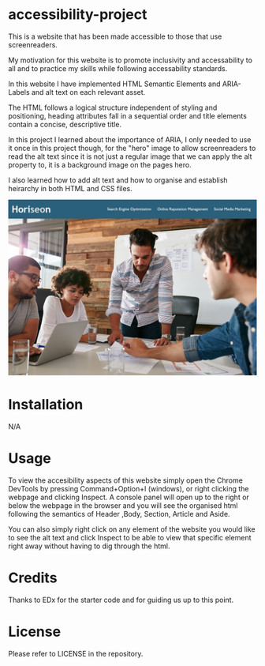 <a href="https://nicosharpe.github.io/accessibility-project/"></a>

# accessibility-project

This is a website that has been made accessible to those that use screenreaders.

My motivation for this website is to promote inclusivity and accessability to all and to practice my skills while following accessability standards.

In this website I have implemented HTML Semantic Elements and ARIA-Labels and alt text on each relevant asset.

The HTML follows a logical structure independent of styling and positioning, heading attributes fall in a sequential order and title elements contain a concise, descriptive title.

In this project I learned about the importance of ARIA, I only needed to use it once in this project though, for the "hero" image to allow screenreaders to read the alt text since it is not just a regular image that we can apply the alt property to, it is a background image on the pages hero.

I also learned how to add alt text and how to organise and establish heirarchy in both HTML and CSS files.

<img src="assets\images\Screenshot 2023-12-11 120721.png"></img>

# Installation
N/A

# Usage
To view the accesibility aspects of this website simply open the Chrome DevTools by pressing Command+Option+I (windows), or right clicking the webpage and clicking Inspect. A console panel will open up to the right or below the webpage in the browser and you will see the organised html following the semantics of Header ,Body, Section, Article and Aside. 

You can also simply right click on any element of the website you would like to see the alt text and click Inspect to be able to view that specific element right away without having to dig through the html.

# Credits
Thanks to EDx for the starter code and for guiding us up to this point.

# License
Please refer to LICENSE in the repository.